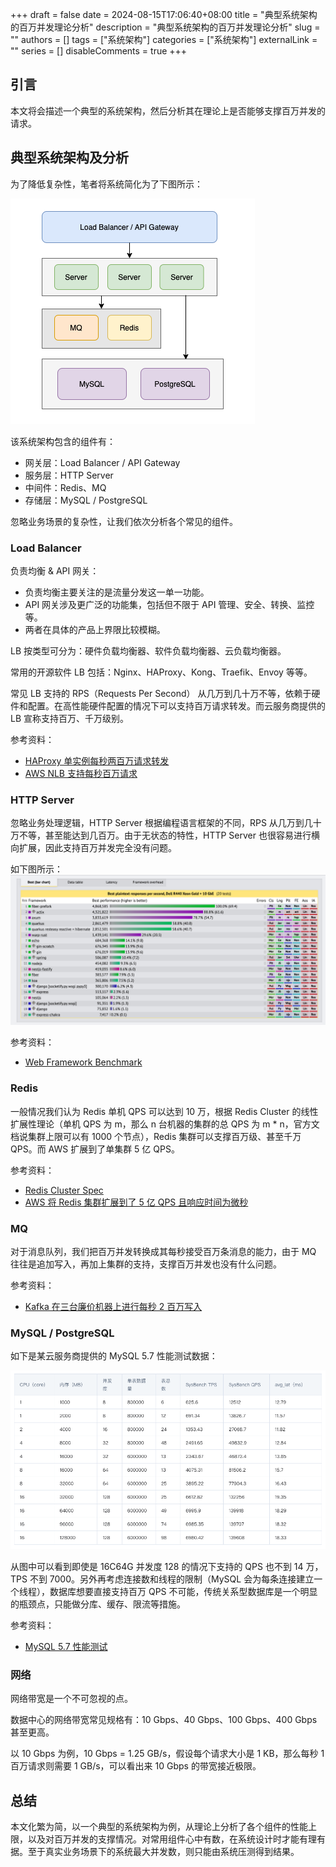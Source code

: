 +++
draft = false
date = 2024-08-15T17:06:40+08:00
title = "典型系统架构的百万并发理论分析"
description = "典型系统架构的百万并发理论分析"
slug = ""
authors = []
tags = ["系统架构"]
categories = ["系统架构"]
externalLink = ""
series = []
disableComments = true
+++

## 引言

本文将会描述一个典型的系统架构，然后分析其在理论上是否能够支撑百万并发的请求。

## 典型系统架构及分析

为了降低复杂性，笔者将系统简化为了下图所示：

![](https://raw.githubusercontent.com/RifeWang/images/master/arch/typical-system-arch.png)

该系统架构包含的组件有：
- 网关层：Load Balancer / API Gateway
- 服务层：HTTP Server
- 中间件：Redis、MQ
- 存储层：MySQL / PostgreSQL

忽略业务场景的复杂性，让我们依次分析各个常见的组件。

### Load Balancer

负责均衡 & API 网关：
- 负责均衡主要关注的是流量分发这一单一功能。
- API 网关涉及更广泛的功能集，包括但不限于 API 管理、安全、转换、监控等。
- 两者在具体的产品上界限比较模糊。

LB 按类型可分为：硬件负载均衡器、软件负载均衡器、云负载均衡器。

常用的开源软件 LB 包括：Nginx、HAProxy、Kong、Traefik、Envoy 等等。

常见 LB 支持的 RPS（Requests Per Second） 从几万到几十万不等，依赖于硬件和配置。在高性能硬件配置的情况下可以支持百万请求转发。而云服务商提供的 LB 宣称支持百万、千万级别。

参考资料：
- [HAProxy 单实例每秒两百万请求转发](https://www.haproxy.com/blog/haproxy-forwards-over-2-million-http-requests-per-second-on-a-single-aws-arm-instance)
- [AWS NLB 支持每秒百万请求](https://aws.amazon.com/blogs/aws/new-network-load-balancer-effortless-scaling-to-millions-of-requests-per-second/)


### HTTP Server

忽略业务处理逻辑，HTTP Server 根据编程语言框架的不同，RPS 从几万到几十万不等，甚至能达到几百万。由于无状态的特性，HTTP Server 也很容易进行横向扩展，因此支持百万并发完全没有问题。

如下图所示：
![](https://raw.githubusercontent.com/RifeWang/images/master/arch/web-frameworks.png)

参考资料：
- [Web Framework Benchmark](https://www.techempower.com/benchmarks/#section=data-r22&test=fortune)


### Redis

一般情况我们认为 Redis 单机 QPS 可以达到 10 万，根据 Redis Cluster 的线性扩展性理论（单机 QPS 为 m，那么 n 台机器的集群的总 QPS 为 m * n，官方文档说集群上限可以有 1000 个节点），Redis 集群可以支撑百万级、甚至千万 QPS。而 AWS 扩展到了单集群 5 亿 QPS。

参考资料：
- [Redis Cluster Spec](https://redis.io/docs/latest/operate/oss_and_stack/reference/cluster-spec/)
- [AWS 将 Redis 集群扩展到了 5 亿 QPS 且响应时间为微秒](https://aws.amazon.com/blogs/database/achieve-over-500-million-requests-per-second-per-cluster-with-amazon-elasticache-for-redis-7-1/)

### MQ

对于消息队列，我们把百万并发转换成其每秒接受百万条消息的能力，由于 MQ 往往是追加写入，再加上集群的支持，支撑百万并发也没有什么问题。

参考资料：
- [Kafka 在三台廉价机器上进行每秒 2 百万写入](https://engineering.linkedin.com/kafka/benchmarking-apache-kafka-2-million-writes-second-three-cheap-machines)

### MySQL / PostgreSQL

如下是某云服务商提供的 MySQL 5.7 性能测试数据：

![](https://raw.githubusercontent.com/RifeWang/images/master/arch/mysql5.7-benchmark.png)

从图中可以看到即使是 16C64G 并发度 128 的情况下支持的 QPS 也不到 14 万，TPS 不到 7000。另外再考虑连接数和线程的限制（MySQL 会为每条连接建立一个线程），数据库想要直接支持百万 QPS 不可能，传统关系型数据库是一个明显的瓶颈点，只能做分库、缓存、限流等措施。

参考资料：
- [MySQL 5.7 性能测试](https://cloud.tencent.com/document/product/236/68814)


### 网络

网络带宽是一个不可忽视的点。

数据中心的网络带宽常见规格有：10 Gbps、40 Gbps、100 Gbps、400 Gbps 甚至更高。

以 10 Gbps 为例，10 Gbps = 1.25 GB/s，假设每个请求大小是 1 KB，那么每秒 1 百万请求则需要 1 GB/s，可以看出来 10 Gbps 的带宽接近极限。


## 总结

本文化繁为简，以一个典型的系统架构为例，从理论上分析了各个组件的性能上限，以及对百万并发的支撑情况。对常用组件心中有数，在系统设计时才能有理有据。至于真实业务场景下的系统最大并发数，则只能由系统压测得到结果。